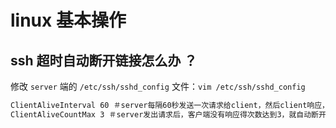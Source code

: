 # linux 基本操作

## ssh 超时自动断开链接怎么办 ？
修改 `server` 端的 `/etc/ssh/sshd_config` 文件：`vim /etc/ssh/sshd_config`  
```bash
ClientAliveInterval 60 ＃server每隔60秒发送一次请求给client，然后client响应，从而保持连接  
ClientAliveCountMax 3 ＃server发出请求后，客户端没有响应得次数达到3，就自动断开连接，正常情况下，client不会不响应。
```
